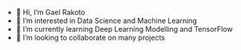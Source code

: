 - 👋 Hi, I’m Gael Rakoto
- 👀 I’m interested in Data Science and Machine Learning
- 🌱 I’m currently learning Deep Learning Modelling and TensorFlow
- 💞️ I’m looking to collaborate on many projects

<!---
gael-rktdrv/gael-rktdrv is a ✨ special ✨ repository because its `README.md` (this file) appears on your GitHub profile.
You can click the Preview link to take a look at your changes.
--->
